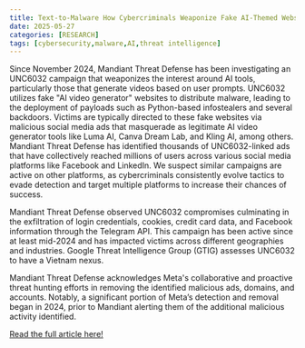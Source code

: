 ```yaml
---
title: Text-to-Malware How Cybercriminals Weaponize Fake AI-Themed Websites
date: 2025-05-27
categories: [RESEARCH]
tags: [cybersecurity,malware,AI,threat intelligence]
---
```


Since November 2024, Mandiant Threat Defense has been investigating an UNC6032 campaign that weaponizes the interest around AI tools, particularly those that generate videos based on user prompts. UNC6032 utilizes fake "AI video generator" websites to distribute malware, leading to the deployment of payloads such as Python-based infostealers and several backdoors. Victims are typically directed to these fake websites via malicious social media ads that masquerade as legitimate AI video generator tools like Luma AI, Canva Dream Lab, and Kling AI, among others. Mandiant Threat Defense has identified thousands of UNC6032-linked ads that have collectively reached millions of users across various social media platforms like Facebook and LinkedIn. We suspect similar campaigns are active on other platforms, as cybercriminals consistently evolve tactics to evade detection and target multiple platforms to increase their chances of success.

Mandiant Threat Defense observed UNC6032 compromises culminating in the exfiltration of login credentials, cookies, credit card data, and Facebook information through the Telegram API. This campaign has been active since at least mid-2024 and has impacted victims across different geographies and industries. Google Threat Intelligence Group (GTIG) assesses UNC6032 to have a Vietnam nexus.

Mandiant Threat Defense acknowledges Meta's collaborative and proactive threat hunting efforts in removing the identified malicious ads, domains, and accounts. Notably, a significant portion of Meta’s detection and removal began in 2024, prior to Mandiant alerting them of the additional malicious activity identified.

[Read the full article here!](https://cloud.google.com/blog/topics/threat-intelligence/cybercriminals-weaponize-fake-ai-websites)